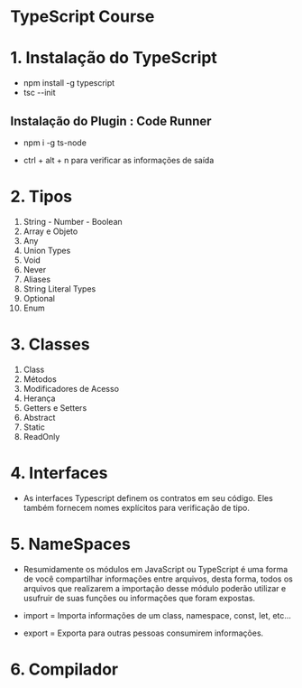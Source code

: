 # TypeScript Course

# 1. Instalação do TypeScript

- npm install -g typescript
- tsc --init

## Instalação do Plugin : Code Runner

- npm i -g ts-node

- ctrl + alt + n para verificar as informações de saída

# 2. Tipos

1. String - Number - Boolean
2. Array e Objeto
3. Any
4. Union Types
5. Void
6. Never
7. Aliases
8. String Literal Types
9. Optional
10. Enum

# 3. Classes
1. Class
2. Métodos
3. Modificadores de Acesso
4. Herança
5. Getters e Setters
6. Abstract
7. Static
8. ReadOnly

# 4. Interfaces

- As interfaces Typescript definem os contratos em
seu código. Eles também fornecem nomes explícitos para verificação de tipo.

# 5. NameSpaces

- Resumidamente os módulos em JavaScript ou TypeScript é uma forma de você compartilhar informações entre arquivos, desta forma, todos os arquivos que realizarem a importação desse módulo poderão utilizar e usufruir de suas funções ou informações que foram expostas.

- import = Importa informações de um class, namespace, const, let, etc...
- export = Exporta para outras pessoas consumirem informações.


# 6. Compilador
